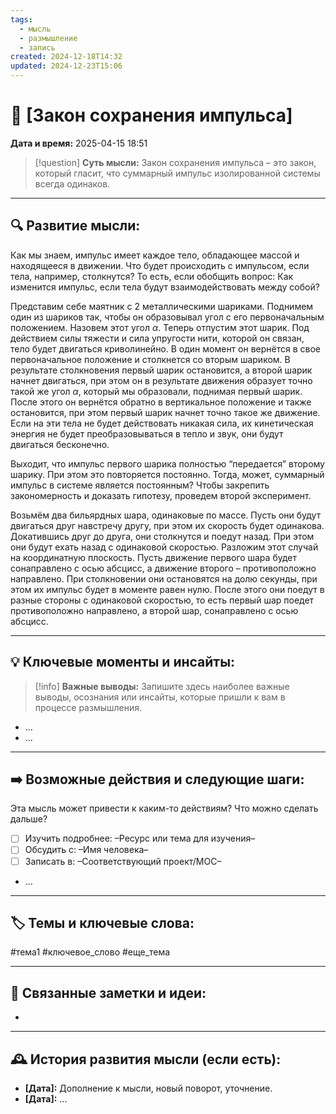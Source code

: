 ```yaml
---
tags:
  - мысль
  - размышление
  - запись
created: 2024-12-18T14:32
updated: 2024-12-23T15:06
---
```


# 💭  [Закон сохранения импульса]

**Дата и время:** 2025-04-15 18:51

> [!question] **Суть мысли:**
> Закон сохранения импульса – это закон, который гласит, что суммарный импульс изолированной системы всегда одинаков.

---

## 🔍 Развитие мысли:

Как мы знаем, импульс имеет каждое тело, обладающее массой и находящееся в движении. Что будет происходить с импульсом, если тела, например, столкнутся? То есть, если обобщить вопрос: Как изменится импульс, если тела будут взаимодействовать между собой? 

Представим себе маятник с 2 металлическими шариками. Поднимем один из шариков так, чтобы он образовывал угол с его первоначальным положением. Назовем этот угол $\alpha$. Теперь отпустим этот шарик. Под действием силы тяжести и сила упругости нити, которой он связан, тело будет двигаться криволинейно. В один момент он вернётся в свое первоначальное положение и столкнется со вторым шариком. В результате столкновения первый шарик остановится, а второй шарик начнет двигаться, при этом он в результате движения образует точно такой же угол $\alpha$, который мы образовали, поднимая первый шарик. После этого он вернётся обратно в вертикальное положение и также остановится, при этом первый шарик начнет точно такое же движение. Если на эти тела не будет действовать никакая сила, их кинетическая энергия не будет преобразовываться в тепло и звук, они будут двигаться бесконечно.

Выходит, что импульс первого шарика полностью “передается” второму шарику. При этом это повторяется постоянно. Тогда, может, суммарный импульс в системе является постоянным? Чтобы закрепить закономерность и доказать гипотезу, проведем второй эксперимент.

Возьмём два бильярдных шара, одинаковые по массе. Пусть они будут двигаться друг навстречу другу, при этом их скорость будет одинакова. Докатившись друг до друга, они столкнутся и поедут назад. При этом они будут ехать назад с одинаковой скоростью. Разложим этот случай на координатную плоскость. Пусть движение первого шара будет сонаправлено с осью абсцисс, а движение второго – противоположно направлено. При столкновении они остановятся на долю секунды, при этом их импульс будет в моменте равен нулю. После этого они поедут в разные стороны с одинаковой скоростью, то есть первый шар поедет противоположно направлено, а второй шар, сонаправлено с осью абсцисс.

---

## 💡 Ключевые моменты и инсайты:

> [!info] **Важные выводы:**
> Запишите здесь наиболее важные выводы, осознания или инсайты, которые пришли к вам в процессе размышления.

- ...
- ...

---

## ➡️ Возможные действия и следующие шаги:

Эта мысль может привести к каким-то действиям? Что можно сделать дальше?

- [ ] Изучить подробнее: –Ресурс или тема для изучения–
- [ ] Обсудить с: –Имя человека–
- [ ] Записать в: –Соответствующий проект/MOC–
- ...

---

## 🏷️ Темы и ключевые слова:

#тема1 #ключевое_слово #еще_тема

---

## 🔄 Связанные заметки и идеи:

- 

---

## 🕰️ История развития мысли (если есть):

* **[Дата]:**  Дополнение к мысли, новый поворот, уточнение.
* **[Дата]:**  ...